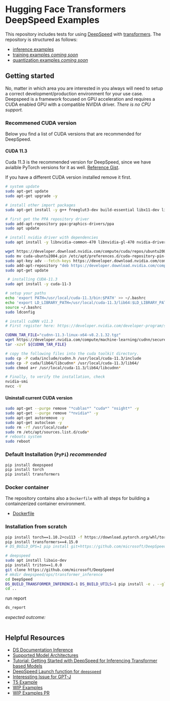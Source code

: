 # Hugging Face Transformers DeepSpeed Examples

This repository includes tests for using [DeepSpeed](https://www.deepspeed.ai/) with [transformers](https://huggingface.co/docs/transformers/main/en/main_classes/deepspeed). 
The repository is structured as follows:

* [inference examples](./inference)
* [training examples  _coming soon_](./training)
* [quantization examples _coming soon_](./quantization)

## Getting started

No, matter in which area you are interested in you always will need to setup a correct development/production environment for your use case.
Deepspeed is a framework focused on GPU acceleration and requires a CUDA enabled GPU with a compatible NVIDIA driver. _There is no CPU support._

### Recommened CUDA version

Below you find a list of CUDA versions that are recommended for DeepSpeed. 

#### CUDA 11.3

Cuda 11.3 is the recommended version for DeepSpeed, since we have avialble PyTorch versions for it as well. [Reference Gist](https://gist.github.com/Mahedi-61/2a2f1579d4271717d421065168ce6a73).

If you have a different CUDA version installed remove it first.

```bash
# system update
sudo apt-get update
sudo apt-get upgrade -y

# install other import packages
sudo apt-get install -y g++ freeglut3-dev build-essential libx11-dev libxmu-dev libxi-dev libglu1-mesa libglu1-mesa-dev

# first get the PPA repository driver
sudo add-apt-repository ppa:graphics-drivers/ppa
sudo apt update

# install nvidia driver with dependencies
sudo apt install -y libnvidia-common-470 libnvidia-gl-470 nvidia-driver-470

wget https://developer.download.nvidia.com/compute/cuda/repos/ubuntu2004/x86_64/cuda-ubuntu2004.pin
sudo mv cuda-ubuntu2004.pin /etc/apt/preferences.d/cuda-repository-pin-600
sudo apt-key adv --fetch-keys https://developer.download.nvidia.com/compute/cuda/repos/ubuntu2004/x86_64/3bf863cc.pub
sudo add-apt-repository "deb https://developer.download.nvidia.com/compute/cuda/repos/ubuntu2004/x86_64/ /"
sudo apt-get update

 # installing CUDA-11.3
sudo apt install -y cuda-11-3 

# setup your paths
echo 'export PATH=/usr/local/cuda-11.3/bin:$PATH' >> ~/.bashrc
echo 'export LD_LIBRARY_PATH=/usr/local/cuda-11.3/lib64:$LD_LIBRARY_PATH' >> ~/.bashrc
source ~/.bashrc
sudo ldconfig

# install cuDNN v11.3
# First register here: https://developer.nvidia.com/developer-program/signup

CUDNN_TAR_FILE="cudnn-11.3-linux-x64-v8.2.1.32.tgz"
wget https://developer.nvidia.com/compute/machine-learning/cudnn/secure/8.2.1.32/11.3_06072021/cudnn-11.3-linux-x64-v8.2.1.32.tgz
tar -xzvf ${CUDNN_TAR_FILE}

# copy the following files into the cuda toolkit directory.
sudo cp -P cuda/include/cudnn.h /usr/local/cuda-11.3/include
sudo cp -P cuda/lib64/libcudnn* /usr/local/cuda-11.3/lib64/
sudo chmod a+r /usr/local/cuda-11.3/lib64/libcudnn*

# Finally, to verify the installation, check
nvidia-smi
nvcc -V
```

#### Uninstall current CUDA version

```bash
sudo apt-get --purge remove "*cublas*" "cuda*" "nsight*" -y
sudo apt-get --purge remove "*nvidia*" -y 
sudo apt-get autoremove -y
sudo apt-get autoclean -y
sudo rm -rf /usr/local/cuda*
sudo rm /etc/apt/sources.list.d/cuda*
# reboots system
sudo reboot
```



### Default Installation (`PyPi`) _recommended_

```bash
pip install deepspeed
pip install torch
pip install transformers
```

### Docker container

The repository contains also a `Dockerfile` with all steps for building a containzerized container environment.

* [Dockerfile](./Dockerfile)

### Installation from scratch

```bash
pip install torch==1.10.2+cu113 -f https://download.pytorch.org/whl/torch_stable.html
pip install transformers==4.15.0
# DS_BUILD_OPS=1 pip install git+https://github.com/microsoft/DeepSpeed.git

# deepspeed 
sudo apt install libaio-dev
pip install triton==1.0.0
git clone https://github.com/microsoft/DeepSpeed
# mkdir deepspeed/ops/transformer_inference
cd DeepSpeed
DS_BUILD_TRANSFORMER_INFERENCE=1 DS_BUILD_UTILS=1 pip install -e . --global-option="build_ext" --global-option="-j8" --no-cache -v --disable-pip-version-check 2>&1 | tee build.log
cd ..
```

run report

```bash
ds_report
```

_expected outcome:_

```bash

```

## Helpful Resources

* [DS Documentation Inference](https://deepspeed.readthedocs.io/en/latest/inference-init.html)
* [Supported Model Architectures](https://github.com/microsoft/DeepSpeed/blob/master/deepspeed/module_inject/replace_policy.py)
* [Tutorial: Getting Started with DeepSpeed for Inferencing Transformer based Models](https://www.deepspeed.ai/tutorials/inference-tutorial/)
* [DeepSpeed Launch function for `deepspeed`](https://github.com/microsoft/DeepSpeed/blob/dac9056e13ded1f931171c5f2461761c89fe2595/deepspeed/launcher/launch.py#L90)
* [Interessting Issue for GPT-J](https://github.com/microsoft/DeepSpeed/issues/1332) 
* [T5 Example](https://github.com/microsoft/DeepSpeed/pull/1711/files) 
* [WIP Examples](https://github.com/microsoft/DeepSpeedExamples/tree/inference/General-TP-examples/inference/huggingface)
* [WIP Examples PR](https://github.com/microsoft/DeepSpeedExamples/pull/144)